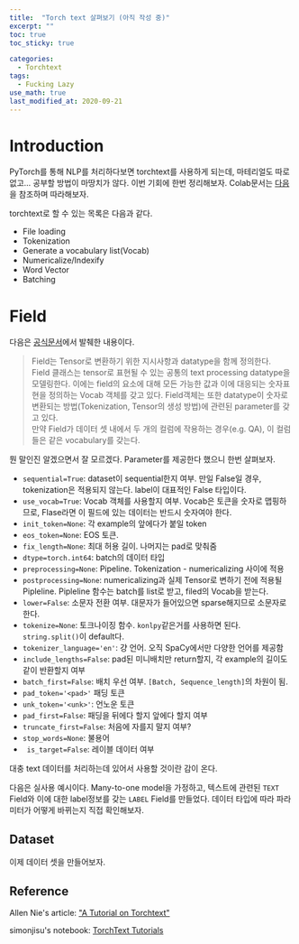 ```yaml
---
title:  "Torch text 살펴보기 (아직 작성 중)"
excerpt: ""
toc: true
toc_sticky: true

categories:
  - Torchtext
tags:
  - Fucking Lazy
use_math: true
last_modified_at: 2020-09-21
---
```


# Introduction

PyTorch를 통해 NLP를 처리하다보면 torchtext를 사용하게 되는데, 마테리얼도 따로 없고... 공부할 방법이 마땅치가 않다.
이번 기회에 한번 정리해보자. Colab문서는 [다음](https://github.com/InhyeokYoo/NLP/blob/master/utils/1.%20torchtext/1_torchtext_tutorial.ipynb)을 참조하며 따라해보자.

torchtext로 할 수 있는 목록은 다음과 같다.
- File loading
- Tokenization
- Generate a vocabulary list(Vocab)
- Numericalize/Indexify
- Word Vector
- Batching
    
# Field

다음은 [공식문서](https://pytorch.org/text/data.html#torchtext.data.Field)에서 발췌한 내용이다.
> Field는 Tensor로 변환하기 위한 지시사항과 datatype을 함께 정의한다.  
Field 클래스는 tensor로 표현될 수 있는 공통의 text processing datatype을 모델링한다. 이에는 field의  요소에 대해 모든 가능한 값과 이에 대응되는 숫자표현을 정의하는 Vocab 객체를 갖고 있다. Field객체는 또한 datatype이 숫자로 변환되는 방법(Tokenization, Tensor의 생성 방법)에 관련된 parameter를 갖고 있다.  
만약 Field가 데이터 셋 내에서 두 개의 컬럼에 작용하는 경우(e.g. QA), 이 컬럼들은 같은 vocabulary를 갖는다.

뭔 말인진 알겠으면서 잘 모르겠다. Parameter를 제공한다 했으니 한번 살펴보자.
- `sequential=True`: dataset이 sequential한지 여부. 만일 False일 경우, tokenization은 적용되지 않는다. label이 대표적인 False 타입이다.
- `use_vocab=True`: Vocab 객체를 사용할지 여부. Vocab은 토큰을 숫자로 맵핑하므로, Flase라면 이 필드에 있는 데이터는 반드시 숫자여야 한다.
- `init_token=None`: 각 example의 앞에다가 붙일 token
- `eos_token=None`: EOS 토큰.
- `fix_length=None`: 최대 허용 길이. 나머지는 pad로 맞춰줌
- `dtype=torch.int64`: batch의 데이터 타입
- `preprocessing=None`: Pipeline. Tokenization - numericalizing 사이에 적용
- `postprocessing=None`: numericalizing과 실제 Tensor로 변하기 전에 적용될 Pipleline. Pipleline 함수는 batch를 list로 받고, filed의 Vocab을 받는다.
- `lower=False`: 소문자 전환 여부. 대문자가 들어있으면 sparse해지므로 소문자로 한다.
- `tokenize=None`: 토크나이징 함수. `konlpy`같은거를 사용하면 된다. `string.split()`이 default다.
- `tokenizer_language='en'`: 걍 언어. 오직 SpaCy에서만 다양한 언어를 제공함
- `include_lengths=False`: pad된 미니배치만 return할지, 각 example의 길이도 같이 반환할지 여부
- `batch_first=False`: 배치 우선 여부. `[Batch, Sequence_length]`의 차원이 됨.
- `pad_token='<pad>'` 패딩 토큰
- `unk_token='<unk>'`: 언노운 토큰
- `pad_first=False`: 패딩을 뒤에다 할지 앞에다 할지 여부
- `truncate_first=False`: 처음에 자를지 말지 여부?
- `stop_words=None`: 불용어
- ` is_target=False`: 레이블 데이터 여부

대충 text 데이터를 처리하는데 있어서 사용할 것이란 감이 온다.

다음은 실사용 예시이다. Many-to-one model을 가정하고, 텍스트에 관련된 `TEXT` Field와 이에 대한 label정보를 갖는 `LABEL` Field를 만들었다. 데이터 타입에 따라 파라미터가 어떻게 바뀌는지 직접 확인해보자.

<script src="https://gist.github.com/InhyeokYoo/48d680bb7f70cc773d4a702f428a4702.js"></script>

## Dataset

이제 데이터 셋을 만들어보자. 

## Reference

Allen Nie's article: ["A Tutorial on Torchtext"](http://anie.me/On-Torchtext/)

simonjisu's notebook: [TorchText Tutorials](https://github.com/simonjisu/pytorch_tutorials/blob/master/00_Basic_Utils/01_TorchText.ipynb)
